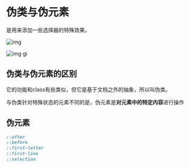 # 伪类与伪元素

是用来添加一些选择器的特殊效果。

![img](http://www.alloyteam.com/wp-content/uploads/2016/05/%E4%BC%AA%E7%B1%BB.png)

![img](http://www.alloyteam.com/wp-content/uploads/2016/05/%E4%BC%AA%E5%85%83%E7%B4%A0.png)
gi
## 伪类与伪元素的区别

它的功能和class有些类似，但它是基于文档之外的抽象，所以叫伪类。

与伪类针对特殊状态的元素不同的是，伪元素是**对元素中的特定内容**进行操作

## 伪元素

```css
::after
::before
::first-letter
::first-line
::selection
```
